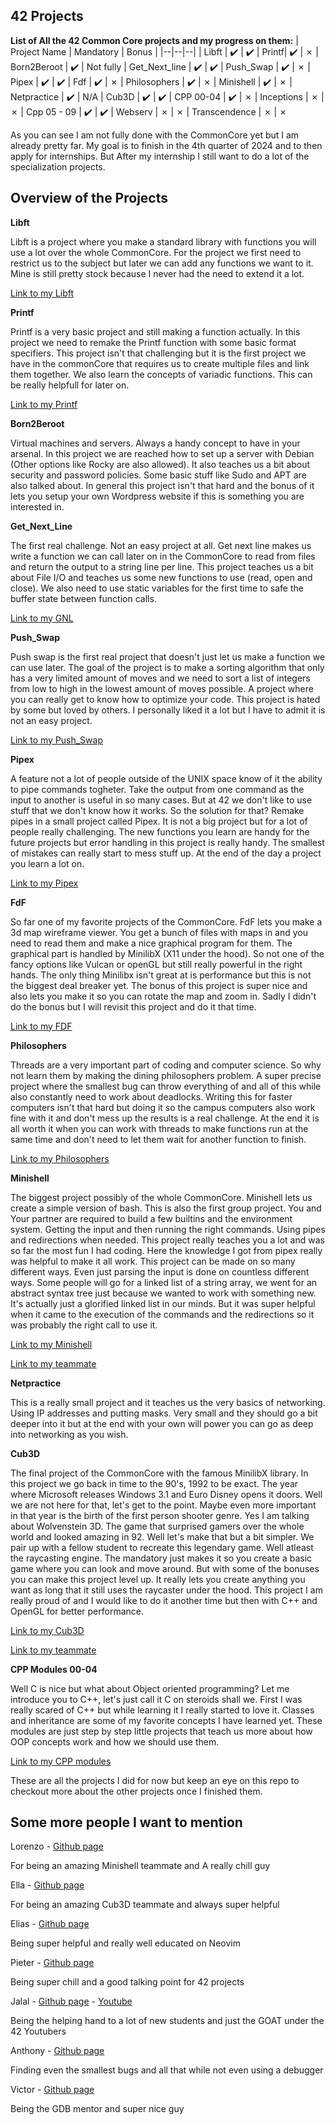 ## 42 Projects

**List of All the 42 Common Core projects and my progress on them:**
| Project Name | Mandatory | Bonus |
|--|--|--|
| Libft | :heavy_check_mark: | :heavy_check_mark:
| Printf| :heavy_check_mark: | &#10007; 
| Born2Beroot | :heavy_check_mark: | Not fully
| Get_Next_line | :heavy_check_mark: | :heavy_check_mark:
| Push_Swap | :heavy_check_mark: | &#10007;
| Pipex | :heavy_check_mark: | :heavy_check_mark:
| Fdf | :heavy_check_mark: | &#10007;
| Philosophers | :heavy_check_mark: | &#10007;
| Minishell | :heavy_check_mark: | &#10007;
| Netpractice | :heavy_check_mark: | N/A
| Cub3D | :heavy_check_mark: | :heavy_check_mark:
| CPP 00-04 | :heavy_check_mark: | &#10007;
| Inceptions | &#10007; | &#10007;
| Cpp 05 - 09 | :heavy_check_mark: | :heavy_check_mark:
| Webserv | &#10007; | &#10007;
| Transcendence | &#10007; | &#10007;

As you can see I am not fully done with the CommonCore yet but I am already pretty far. My goal is to finish in the 4th quarter of 2024 and to then apply for internships. But After my internship I still want to do a lot of the specialization projects.

## Overview of the Projects

**Libft**

Libft is a project where you make a standard library with functions you will use a lot over the whole CommonCore. For the project we first need to restrict us to the subject but later we can add any functions we want to it. Mine is still pretty stock because I never had the need to extend it a lot.

[Link to my Libft](https://github.com/Quinten-14/42_Projects/tree/master/42_Libft)

**Printf**

Printf is a very basic project and still making a function actually. In this project we need to remake the Printf function with some basic format specifiers. This project isn't that challenging but it is the first project we have in the commonCore that requires us to create multiple files and link them together. We also learn the concepts of variadic functions. This can be really helpfull for later on.

[Link to my Printf](https://github.com/Quinten-14/42_Projects/tree/master/42_Printf)

**Born2Beroot**

Virtual machines and servers. Always a handy concept to have in your arsenal. In this project we are reached how to set up a server with Debian (Other options like Rocky are also allowed). It also teaches us a bit about security and password policies. Some basic stuff like Sudo and APT are also talked about. In general this project isn't that hard and the bonus of it lets you setup your own Wordpress website if this is something you are interested in.

**Get_Next_Line**

The first real challenge. Not an easy project at all. Get next line makes us write a function we can call later on in the CommonCore to read from files and return the output to a string line per line. This project teaches us a bit about File I/O and teaches us some new functions to use (read, open and close). We also need to use static variables for the first time to safe the buffer state between function calls.

[Link to my GNL](https://github.com/Quinten-14/42_Projects/tree/master/42_Gnl)

**Push_Swap**

Push swap is the first real project that doesn't just let us make a function we can use later. The goal of the project is to make a sorting algorithm that only has a very limited amount of moves and we need to sort a list of integers from low to high in the lowest amount of moves possible. A project where you can really get to know how to optimize your code. This project is hated by some but loved by others. I personally liked it a lot but I have to admit it is not an easy project.

[Link to my Push_Swap](https://github.com/Quinten-14/42_Projects/tree/master/42_Push_Swap)

**Pipex**

A feature not a lot of people outside of the UNIX space know of it the ability to pipe commands togheter. Take the output from one command as the input to another is useful in so many cases. But at 42 we don't like to use stuff that we don't know how it works. So the solution for that? Remake pipes in a small project called Pipex. It is not a big project but for a lot of people really challenging. The new functions you learn are handy for the future projects  but error handling in this project is really handy. The smallest of mistakes can really start to mess stuff up. At the end of the day a project you learn a lot on.

[Link to my Pipex](https://github.com/Quinten-14/42_Projects/tree/master/42_Pipex)

**FdF**

So far one of my favorite projects of the CommonCore. FdF lets you make a 3d map wireframe viewer. You get a bunch of files with maps in and you need to read them and make a nice graphical program for them. The graphical part is handled by MinilibX (X11 under the hood). So not one of the fancy options like Vulcan or openGL but still really powerful in the right hands. The only thing Minilibx isn't great at is performance but this is not the biggest deal breaker yet. The bonus of this project is super nice and also lets you make it so you can rotate the map and zoom in. Sadly I didn't do the bonus but I will revisit this project and do it that time.
 
 [Link to my FDF](https://github.com/Quinten-14/42_Projects/tree/master/42_Fdf)

**Philosophers**

Threads are a very important part of coding and computer science. So why not learn them by making the dining philosophers problem. A super precise project where the smallest bug can throw everything of and all of this while also constantly need to work about deadlocks. Writing this for faster computers isn't that hard but doing it so the campus computers also work fine with it and don't mess up the results is a real challenge. At the end it is all worth it when you can work with threads to make functions run at the same time and don't need to let them wait for another function to finish.

[Link to my Philosophers](https://github.com/Quinten-14/42_Projects/tree/master/42_Philosophers)

**Minishell**

The biggest project possibly of the whole CommonCore. Minishell lets us create a simple version of bash. This is also the first group project. You and Your partner are required to build a few builtins and the environment system. Getting the input and then running the right commands. Using pipes and redirections when needed. This project really teaches you a lot and was so far the most fun I had coding. Here the knowledge I got from pipex really was helpful to make it all work. This project can be made on so many different ways. Even just parsing the input is done on countless different ways. Some people will go for a linked list of a string array, we went for an abstract syntax tree just because we wanted to work with something new. It's actually just a glorified linked list in our minds. But it was super helpful when it came to the execution of the commands and the redirections so it was probably the right call to use it.

[Link to my Minishell](https://github.com/Quinten-14/42_Projects/tree/master/42_Minishell)

[Link to my teammate](https://github.com/LorenzoDP2)

**Netpractice**

This is a really small project and it teaches us the very basics of networking. Using IP addresses and putting masks. Very small and they should go a bit deeper into it but at the end with your own will power you can go as deep into networking as you wish.

**Cub3D**

The final project of the CommonCore with the famous MinilibX library. In this project we go back in time to the 90's, 1992 to be exact. The year where Microsoft releases Windows 3.1 and Euro Disney opens it doors. Well we are not here for that, let's get to the point. Maybe even more important in that year is the birth of the first person shooter genre. Yes I am talking about Wolvenstein 3D. The game that surprised gamers over the whole world and looked amazing in 92. Well let's make that but a bit simpler. We pair up with a fellow student to recreate this legendary game. Well atleast the raycasting engine. The mandatory just makes it so you create a basic game where you can look and move around. But with some of the bonuses you can make this project level up. It really lets you create anything you want as long that it still uses the raycaster under the hood. This project I am really proud of and I would like to do it another time but then with C++ and OpenGL for better performance.

[Link to my Cub3D](https://github.com/Quinten-14/42_Projects/tree/master/42_Cub3d)

[Link to my teammate](https://github.com/Ella-42)

**CPP Modules 00-04**

Well C is nice but what about Object oriented programming? Let me introduce you to C++, let's just call it C on steroids shall we. First I was really scared of C++ but while learning it I really started to love it. Classes and inheritance are some of my favorite concepts I have learned yet. These modules are just step by step little projects that teach us more about how OOP concepts work and how we should use them. 

[Link to my CPP modules](https://github.com/Quinten-14/42_Projects/tree/master/42_Cpp)

These are all the projects I did for now but keep an eye on this repo to checkout more about the other projects once I finished them.

## Some more people I want to mention

Lorenzo - [Github page](https://github.com/LorenzoDP2)

For being an amazing Minishell teammate and A really chill guy

Ella - [Github page](https://github.com/Ella-42)

For being an amazing Cub3D teammate and always super helpful

Elias - [Github page](https://github.com/STROBOLKOP)

Being super helpful and really well educated on Neovim

Pieter - [Github page](https://github.com/P-Claus)

Being super chill and a good talking point for 42 projects

Jalal - [Github page](https://github.com/suspectedoceano) - [Youtube](https://www.youtube.com/@onaecO)

Being the helping hand to a lot of new students and just the GOAT under the 42 Youtubers

Anthony - [Github page](https://github.com/ahooghe)

Finding even the smallest bugs and all that while not even using a debugger

Victor - [Github page](https://github.com/ace-rake)

Being the GDB mentor and super nice guy
